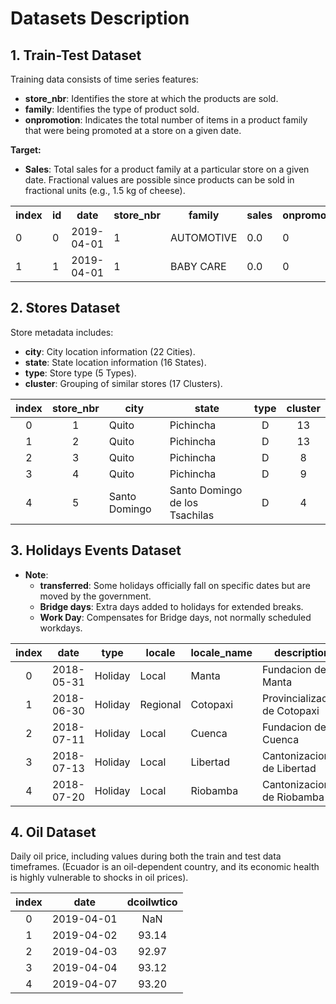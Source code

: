 # Datasets Description

## 1. Train-Test Dataset

Training data consists of time series features:

- **store_nbr**: Identifies the store at which the products are sold.
- **family**: Identifies the type of product sold.
- **onpromotion**: Indicates the total number of items in a product family that were being promoted at a store on a given date.

**Target:**
- **Sales**: Total sales for a product family at a particular store on a given date. Fractional values are possible since products can be sold in fractional units (e.g., 1.5 kg of cheese).

<div align="center">
  <table>
    <tr>
      <th>index</th>
      <th>id</th>
      <th>date</th>
      <th>store_nbr</th>
      <th>family</th>
      <th>sales</th>
      <th>onpromotion</th>
    </tr>
    <tr>
      <td>0</td>
      <td>0</td>
      <td>2019-04-01</td>
      <td>1</td>
      <td>AUTOMOTIVE</td>
      <td>0.0</td>
      <td>0</td>
    </tr>
    <tr>
      <td>1</td>
      <td>1</td>
      <td>2019-04-01</td>
      <td>1</td>
      <td>BABY CARE</td>
      <td>0.0</td>
      <td>0</td>
    </tr>
    <!-- Add more rows here -->
  </table>
</div>


## 2. Stores Dataset

Store metadata includes:

- **city**: City location information (22 Cities).
- **state**: State location information (16 States).
- **type**: Store type (5 Types).
- **cluster**: Grouping of similar stores (17 Clusters).

|index|store_nbr|city|state|type|cluster|
|:-----:|:-----:|---|---|:-----:|:-----:|
|0|1|Quito|Pichincha|D|13|
|1|2|Quito|Pichincha|D|13|
|2|3|Quito|Pichincha|D|8|
|3|4|Quito|Pichincha|D|9|
|4|5|Santo Domingo|Santo Domingo de los Tsachilas|D|4|

## 3. Holidays Events Dataset

- **Note**:
  - **transferred**: Some holidays officially fall on specific dates but are moved by the government.
  - **Bridge days**: Extra days added to holidays for extended breaks.
  - **Work Day**: Compensates for Bridge days, not normally scheduled workdays.

|index|date|type|locale|locale_name|description|transferred|
|:-----:|:-----:|:-----:|---|---|---|:-----:|
|0|2018-05-31|Holiday|Local|Manta|Fundacion de Manta|false|
|1|2018-06-30|Holiday|Regional|Cotopaxi|Provincializacion de Cotopaxi|false|
|2|2018-07-11|Holiday|Local|Cuenca|Fundacion de Cuenca|false|
|3|2018-07-13|Holiday|Local|Libertad|Cantonizacion de Libertad|false|
|4|2018-07-20|Holiday|Local|Riobamba|Cantonizacion de Riobamba|false|

## 4. Oil Dataset

Daily oil price, including values during both the train and test data timeframes. (Ecuador is an oil-dependent country, and its economic health is highly vulnerable to shocks in oil prices).

|index|date|dcoilwtico|
|:-----:|:-----:|:-----:|
|0|2019-04-01|NaN|
|1|2019-04-02|93.14|
|2|2019-04-03|92.97|
|3|2019-04-04|93.12|
|4|2019-04-07|93.20|
